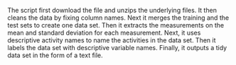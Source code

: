 The script first download the file and unzips the underlying files. It then cleans the data by fixing column names. Next it merges the training and the test sets to create one data set. Then it extracts the measurements on the mean and standard deviation for each measurement. Next, it uses descriptive activity names to name the activities in the data set. Then it labels the data set with descriptive variable names. Finally, it outputs a tidy data set in the form of a text file.